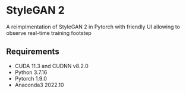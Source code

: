 # StyleGAN 2

A reimplmentation of StyleGAN 2 in Pytorch with friendly UI allowing to observe real-time training footstep
## Requirements
- CUDA 11.3 and CUDNN v8.2.0
- Python 3.7.16
- Pytorch 1.9.0
- Anaconda3 2022.10
